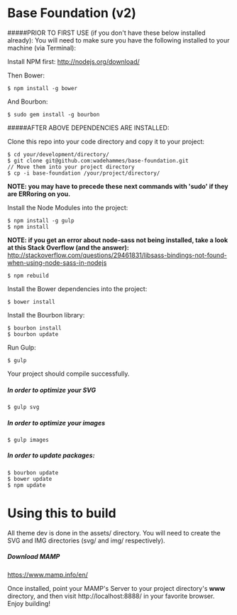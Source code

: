 Base Foundation (v2)
===

#####PRIOR TO FIRST USE (if you don't have these below installed already):
You will need to make sure you have the following installed to your machine (via Terminal):

Install NPM first:
<a href="http://nodejs.org/download/">http://nodejs.org/download/</a>

Then Bower:
```
$ npm install -g bower
```

And Bourbon:
```
$ sudo gem install -g bourbon
```

#####AFTER ABOVE DEPENDENCIES ARE INSTALLED:

Clone this repo into your code directory and copy it to your project:
```
$ cd your/development/directory/
$ git clone git@github.com:wadehammes/base-foundation.git
// Move them into your project directory
$ cp -i base-foundation /your/project/directory/
```

<b>NOTE: you may have to precede these next commands with 'sudo' if they are ERRoring on you.</b>

Install the Node Modules into the project:
```
$ npm install -g gulp
$ npm install
```

<b>NOTE: if you get an error about node-sass not being installed, take a look at this Stack Overflow (and the answer):</b>
<a href="http://stackoverflow.com/questions/29461831/libsass-bindings-not-found-when-using-node-sass-in-nodejs">http://stackoverflow.com/questions/29461831/libsass-bindings-not-found-when-using-node-sass-in-nodejs</a>

```
$ npm rebuild
```

Install the Bower dependencies into the project:
```
$ bower install
```

Install the Bourbon library:
```
$ bourbon install
$ bourbon update
```

Run Gulp:
```
$ gulp
```

Your project should compile successfully.

##### In order to optimize your SVG
```
$ gulp svg
```

##### In order to optimize your images
```
$ gulp images
```

##### In order to update packages:
```
$ bourbon update
$ bower update
$ npm update
```

Using this to build
===

All theme dev is done in the assets/ directory. You will need to create the SVG and IMG directories (svg/ and img/ respectively).

##### Download MAMP
<a href="https://www.mamp.info/en/">https://www.mamp.info/en/</a>

Once installed, point your MAMP's Server to your project directory's <b>www</b> directory, and then visit http://localhost:8888/ in your favorite browser. Enjoy building!
